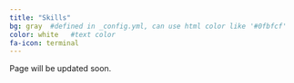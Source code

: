 ```yaml
---
title: "Skills"
bg: gray  #defined in _config.yml, can use html color like '#0fbfcf'
color: white   #text color
fa-icon: terminal
---
```


<i class="fa fa-spinner fa-spin"></i> Page will be updated soon.